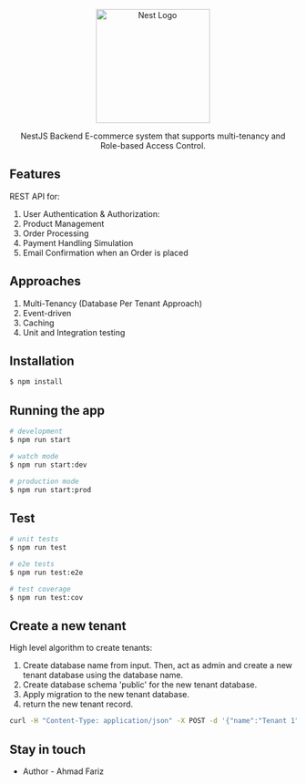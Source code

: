 <p align="center">
  <a href="http://nestjs.com/" target="blank"><img src="https://nestjs.com/img/logo-small.svg" width="200" alt="Nest Logo" /></a>
</p>

[circleci-image]: https://img.shields.io/circleci/build/github/nestjs/nest/master?token=abc123def456
[circleci-url]: https://circleci.com/gh/nestjs/nest

  <p align="center">NestJS Backend E-commerce system that supports multi-tenancy and Role-based Access Control.</p>
    <p align="center">

## Features

REST API for:
1. User Authentication &amp; Authorization:
2. Product Management
3. Order Processing
4. Payment Handling Simulation
5. Email Confirmation when an Order is placed

## Approaches
1. Multi-Tenancy (Database Per Tenant Approach)
2. Event-driven
3. Caching
4. Unit and Integration testing

## Installation

```bash
$ npm install
```

## Running the app

```bash
# development
$ npm run start

# watch mode
$ npm run start:dev

# production mode
$ npm run start:prod
```

## Test

```bash
# unit tests
$ npm run test

# e2e tests
$ npm run test:e2e

# test coverage
$ npm run test:cov
```

## Create a new tenant
High level algorithm to create tenants:
1. Create database name from input. Then, act as admin and create a new tenant database using the database name.
2. Create database schema 'public' for the new tenant database.
3. Apply migration to the new tenant database.
4. return the new tenant record.

```bash
curl -H "Content-Type: application/json" -X POST -d '{"name":"Tenant 1","subdomain":"tenant1"}' {host_url}/tenants
```

## Stay in touch

- Author - Ahmad Fariz
